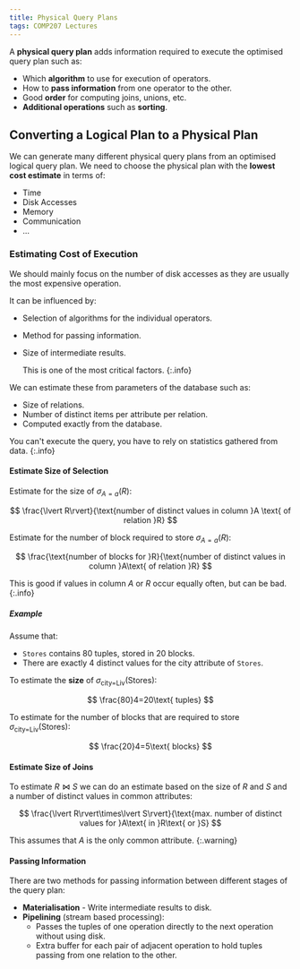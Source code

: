 ```yaml
---
title: Physical Query Plans
tags: COMP207 Lectures
---
```

A **physical query plan** adds information required to execute the optimised query plan such as:

* Which **algorithm** to use for execution of operators.
* How to **pass information** from one operator to the other.
* Good **order** for computing joins, unions, etc.
* **Additional operations** such as **sorting**.

## Converting a Logical Plan to a Physical Plan
We can generate many different physical query plans from an optimised logical query plan. We need to choose the physical plan with the **lowest cost estimate** in terms of:

* Time
* Disk Accesses
* Memory
* Communication
* ...

### Estimating Cost of Execution
We should mainly focus on the number of disk accesses as they are usually the most expensive operation.

It can be influenced by:

* Selection of algorithms for the individual operators.
* Method for passing information.
* Size of intermediate results.
	
	This is one of the most critical factors.
	{:.info}

We can estimate these from parameters of the database such as:

* Size of relations.
* Number of distinct items per attribute per relation.
* Computed exactly from the database. 

You can't execute the query, you have to rely on statistics gathered from data.
{:.info}

#### Estimate Size of Selection

Estimate for the size of $\sigma_{A=a}(R)$:

$$
\frac{\lvert R\rvert}{\text{number of distinct values in column }A \text{ of relation }R}
$$

Estimate for the number of block required to store $\sigma_{A=a}(R)$:

$$
\frac{\text{number of blocks for }R}{\text{number of distinct values in column }A\text{ of relation }R}
$$

This is good if values in column $A$ or $R$ occur equally often, but can be bad.
{:.info}

##### Example
Assume that:

* `Stores` contains 80 tuples, stored in 20 blocks.
* There are exactly 4 distinct values for the city attribute of `Stores`.

To estimate the **size** of $\sigma_\text{city=Liv}(\text{Stores})$:

$$
\frac{80}4=20\text{ tuples}
$$

To estimate for the number of blocks that are required to store $\sigma_\text{city=Liv}(\text{Stores})$:

$$
\frac{20}4=5\text{ blocks}
$$

#### Estimate Size of Joins
To estimate $R\bowtie S$ we can do an estimate based on the size of $R$ and $S$ and a number of distinct values in common attributes:

$$
\frac{\lvert R\rvert\times\lvert S\rvert}{\text{max. number of distinct values for }A\text{ in }R\text{ or }S}
$$

This assumes that $A$ is the only common attribute.
{:.warning}

#### Passing Information
There are two methods for passing information between different stages of the query plan:

* **Materialisation** - Write intermediate results to disk.
* **Pipelining** (stream based processing):
	* Passes the tuples of one operation directly to the next operation without using disk.
	* Extra buffer for each pair of adjacent operation to hold tuples passing from one relation to the other.	